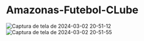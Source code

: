 # Amazonas-Futebol-CLube

![Captura de tela de 2024-03-02 20-51-12](https://github.com/pedroheinrich/Amazonas-Futebol-CLube/assets/97209403/b5653a41-092b-4f34-b23c-811d66fe0cc5)
![Captura de tela de 2024-03-02 20-51-55](https://github.com/pedroheinrich/Amazonas-Futebol-CLube/assets/97209403/af9e42c4-a8f2-47f0-9eb0-c9c956522a16)
